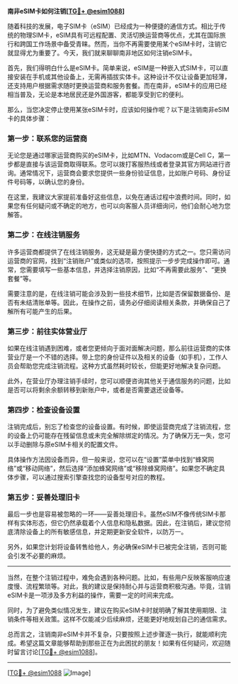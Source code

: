 **南非eSIM卡如何注销[[TG💪+ @esim1088](https://t.me/s/esim1088)]**

随着科技的发展，电子SIM卡（eSIM）已经成为一种便捷的通信方式。相比于传统的物理SIM卡，eSIM具有可远程配置、灵活切换运营商等优点，尤其在国际旅行和跨国工作场景中备受青睐。然而，当你不再需要使用某个eSIM卡时，注销它就显得尤为重要了。今天，我们就来聊聊南非地区如何注销eSIM卡。

首先，我们得明白什么是eSIM卡。简单来说，eSIM是一种嵌入式SIM卡，可以直接安装在手机或其他设备上，无需再插拔实体卡。这种设计不仅让设备更加轻薄，还支持用户根据需求随时更换运营商和服务套餐。而在南非，eSIM卡的应用已经相当普及，无论是本地居民还是外国游客，都能享受到它的便利。

那么，当您决定停止使用某张eSIM卡时，应该如何操作呢？以下是注销南非eSIM卡的具体步骤：

### **第一步：联系您的运营商**
无论您是通过哪家运营商购买的eSIM卡，比如MTN、Vodacom或是Cell C，第一步都是直接与该运营商取得联系。您可以拨打客服热线或者登录其官方网站进行咨询。通常情况下，运营商会要求您提供一些身份验证信息，比如账户号码、身份证件号码等，以确认您的身份。

在这里，我建议大家提前准备好这些信息，以免在通话过程中浪费时间。同时，如果您有任何疑问或不确定的地方，也可以向客服人员详细询问，他们会耐心地为您解答。

### **第二步：在线注销服务**
许多运营商都提供了在线注销服务，这无疑是最方便快捷的方式之一。您只需访问运营商的官网，找到“注销账户”或类似的选项，按照提示一步步完成操作即可。通常，您需要填写一些基本信息，并选择注销原因，比如“不再需要此服务”、“更换套餐”等。

需要注意的是，在线注销可能会涉及到一些技术细节，比如是否保留数据备份、是否有未结清账单等。因此，在操作之前，请务必仔细阅读相关条款，并确保自己了解所有可能产生的后果。

### **第三步：前往实体营业厅**
如果在线注销遇到困难，或者您更倾向于面对面解决问题，那么前往运营商的实体营业厅是一个不错的选择。带上您的身份证件以及相关的设备（如手机），工作人员会帮助您完成注销流程。这种方式虽然耗时较长，但能更好地解决复杂问题。

此外，在营业厅办理注销手续时，您可以顺便咨询其他关于通信服务的问题，比如是否可以将剩余余额转移到新账户中，或者是否需要退还设备等。

### **第四步：检查设备设置**
注销完成后，别忘了检查您的设备设置。有时候，即使运营商完成了注销流程，您的设备上仍可能存在残留信息或未完全解除绑定的情况。为了确保万无一失，您可以手动删除与原eSIM卡相关的配置文件。

具体操作方法因设备而异，但一般来说，您可以在“设置”菜单中找到“蜂窝网络”或“移动网络”，然后选择“添加蜂窝网络”或“移除蜂窝网络”。如果您不确定具体步骤，可以通过搜索引擎查找您的设备型号对应的教程。

### **第五步：妥善处理旧卡**
最后一步也是容易被忽略的一环——妥善处理旧卡。虽然eSIM不像传统SIM卡那样有实体形态，但它仍然承载着个人信息和隐私数据。因此，在注销后，建议您彻底清除设备上的所有敏感信息，并定期更新安全软件，以防万一。

另外，如果您计划将设备转售给他人，务必确保eSIM卡已被完全注销，否则可能会引发不必要的麻烦。

---

当然，在整个注销过程中，难免会遇到各种问题。比如，有些用户反映客服响应速度慢、流程繁琐等。对此，我的建议是保持耐心并与运营商积极沟通。毕竟，注销eSIM卡是一项涉及多方利益的操作，需要一定的时间来完成。

同时，为了避免类似情况发生，建议在购买eSIM卡时就明确了解其使用期限、注销条件等相关政策。这样不仅能减少后续麻烦，还能更好地规划自己的通信需求。

总而言之，注销南非eSIM卡并不复杂，只要按照上述步骤逐一执行，就能顺利完成。希望这篇文章能够帮助到那些正在为此困扰的朋友！如果有任何疑问，欢迎随时留言讨论[[TG💪+ @esim1088](https://t.me/s/esim1088)]。

---

[[TG💪+ @esim1088](https://t.me/s/esim1088) ![Image](https://i.postimg.cc/4NQfJmqS/Snipaste-2025-05-13-00-14-12.png)]